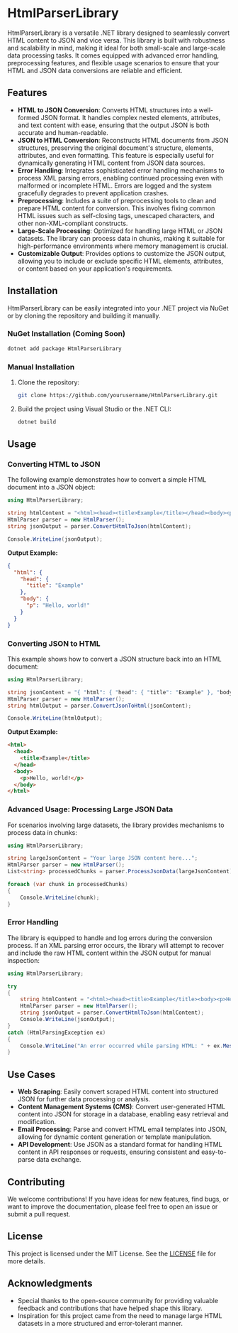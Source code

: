 
# HtmlParserLibrary

HtmlParserLibrary is a versatile .NET library designed to seamlessly convert HTML content to JSON and vice versa. This library is built with robustness and scalability in mind, making it ideal for both small-scale and large-scale data processing tasks. It comes equipped with advanced error handling, preprocessing features, and flexible usage scenarios to ensure that your HTML and JSON data conversions are reliable and efficient.

## Features

- **HTML to JSON Conversion**: Converts HTML structures into a well-formed JSON format. It handles complex nested elements, attributes, and text content with ease, ensuring that the output JSON is both accurate and human-readable.
- **JSON to HTML Conversion**: Reconstructs HTML documents from JSON structures, preserving the original document's structure, elements, attributes, and even formatting. This feature is especially useful for dynamically generating HTML content from JSON data sources.
- **Error Handling**: Integrates sophisticated error handling mechanisms to process XML parsing errors, enabling continued processing even with malformed or incomplete HTML. Errors are logged and the system gracefully degrades to prevent application crashes.
- **Preprocessing**: Includes a suite of preprocessing tools to clean and prepare HTML content for conversion. This involves fixing common HTML issues such as self-closing tags, unescaped characters, and other non-XML-compliant constructs.
- **Large-Scale Processing**: Optimized for handling large HTML or JSON datasets. The library can process data in chunks, making it suitable for high-performance environments where memory management is crucial.
- **Customizable Output**: Provides options to customize the JSON output, allowing you to include or exclude specific HTML elements, attributes, or content based on your application's requirements.

## Installation

HtmlParserLibrary can be easily integrated into your .NET project via NuGet or by cloning the repository and building it manually.

### NuGet Installation (Coming Soon)

```bash
dotnet add package HtmlParserLibrary
```

### Manual Installation

1. Clone the repository:
    ```bash
    git clone https://github.com/yourusername/HtmlParserLibrary.git
    ```
2. Build the project using Visual Studio or the .NET CLI:
    ```bash
    dotnet build
    ```

## Usage

### Converting HTML to JSON

The following example demonstrates how to convert a simple HTML document into a JSON object:

```csharp
using HtmlParserLibrary;

string htmlContent = "<html><head><title>Example</title></head><body><p>Hello, world!</p></body></html>";
HtmlParser parser = new HtmlParser();
string jsonOutput = parser.ConvertHtmlToJson(htmlContent);

Console.WriteLine(jsonOutput);
```

**Output Example:**
```json
{
  "html": {
    "head": {
      "title": "Example"
    },
    "body": {
      "p": "Hello, world!"
    }
  }
}
```

### Converting JSON to HTML

This example shows how to convert a JSON structure back into an HTML document:

```csharp
using HtmlParserLibrary;

string jsonContent = "{ "html": { "head": { "title": "Example" }, "body": { "p": "Hello, world!" } } }";
HtmlParser parser = new HtmlParser();
string htmlOutput = parser.ConvertJsonToHtml(jsonContent);

Console.WriteLine(htmlOutput);
```

**Output Example:**
```html
<html>
  <head>
    <title>Example</title>
  </head>
  <body>
    <p>Hello, world!</p>
  </body>
</html>
```

### Advanced Usage: Processing Large JSON Data

For scenarios involving large datasets, the library provides mechanisms to process data in chunks:

```csharp
using HtmlParserLibrary;

string largeJsonContent = "Your large JSON content here...";
HtmlParser parser = new HtmlParser();
List<string> processedChunks = parser.ProcessJsonData(largeJsonContent);

foreach (var chunk in processedChunks)
{
    Console.WriteLine(chunk);
}
```

### Error Handling

The library is equipped to handle and log errors during the conversion process. If an XML parsing error occurs, the library will attempt to recover and include the raw HTML content within the JSON output for manual inspection:

```csharp
using HtmlParserLibrary;

try
{
    string htmlContent = "<html><head><title>Example</title><body><p>Hello, world!</p></body></html>";
    HtmlParser parser = new HtmlParser();
    string jsonOutput = parser.ConvertHtmlToJson(htmlContent);
    Console.WriteLine(jsonOutput);
}
catch (HtmlParsingException ex)
{
    Console.WriteLine("An error occurred while parsing HTML: " + ex.Message);
}
```

## Use Cases

- **Web Scraping**: Easily convert scraped HTML content into structured JSON for further data processing or analysis.
- **Content Management Systems (CMS)**: Convert user-generated HTML content into JSON for storage in a database, enabling easy retrieval and modification.
- **Email Processing**: Parse and convert HTML email templates into JSON, allowing for dynamic content generation or template manipulation.
- **API Development**: Use JSON as a standard format for handling HTML content in API responses or requests, ensuring consistent and easy-to-parse data exchange.

## Contributing

We welcome contributions! If you have ideas for new features, find bugs, or want to improve the documentation, please feel free to open an issue or submit a pull request.

## License

This project is licensed under the MIT License. See the [LICENSE](LICENSE) file for more details.

## Acknowledgments

- Special thanks to the open-source community for providing valuable feedback and contributions that have helped shape this library.
- Inspiration for this project came from the need to manage large HTML datasets in a more structured and error-tolerant manner.
